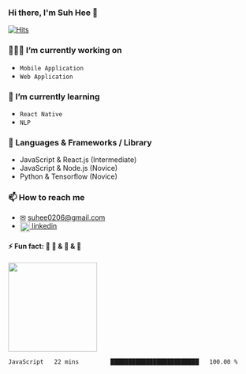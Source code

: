 ### Hi there, I'm Suh Hee 👋

<!--
**0hee0/0hee0** is a ✨ _special_ ✨ repository because its `README.md` (this file) appears on your GitHub profile.

Here are some ideas to get you started:

- 🔭 I’m currently working on ...
- 🌱 I’m currently learning ...
- 👯 I’m looking to collaborate on ...
- 🤔 I’m looking for help with ...
- 💬 Ask me about ...
- 📫 How to reach me: ...
- 😄 Pronouns: ...
- ⚡ Fun fact: ...
-->

[![Hits](https://hits.seeyoufarm.com/api/count/incr/badge.svg?url=https%3A%2F%2Fgithub.com%2F0hee0&count_bg=%239C27B0&title_bg=%23555555&icon=&icon_color=%239C27B0&title=hits&edge_flat=false)](https://hits.seeyoufarm.com)

### 👩🏻‍💻 I’m currently working on 
- `Mobile Application`
- `Web Application`

### 🌱 I’m currently learning 
- `React Native`
- `NLP`

### 🌟 Languages & Frameworks / Library
- JavaScript & React.js (Intermediate)
- JavaScript & Node.js (Novice)
- Python & Tensorflow (Novice)

### 📫 How to reach me 
- [✉](mailto:suhee0206@gmail.com) suhee0206@gmail.com
- <a href="https://linkedin.com/in/suhee0206@gmail.com" target="blank"><img align="center" src="https://cdn.jsdelivr.net/npm/simple-icons@3.0.1/icons/linkedin.svg" alt="suhee0206@gmail.com" height="20" width="20" /> linkedin</a>

#### ⚡ Fun fact: 💜 📸 & 🎾 & 🍷

<img height="180em" src="https://github-readme-stats.vercel.app/api?username=0hee0&show_icons=true&hide_border=true&&count_private=true&include_all_commits=true" />

<!--START_SECTION:waka-->

```text
JavaScript   22 mins         █████████████████████████   100.00 %
```

<!--END_SECTION:waka-->


